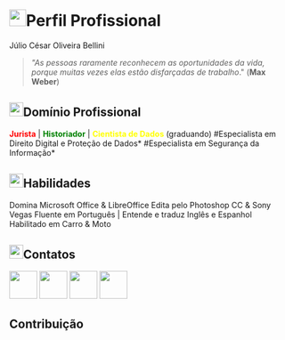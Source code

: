 # <img src="https://cdn-icons-png.flaticon.com/512/261/261762.png" height="30px"/>Perfil Profissional

Júlio César Oliveira Bellini

> *"As pessoas raramente reconhecem as oportunidades da vida, porque muitas vezes elas estão disfarçadas de trabalho*." (**Max Weber**)


##  <img src="https://cdn-icons-png.flaticon.com/512/1462/1462401.png" height="25px"/>Domínio Profissional
**<span style="color:red">**Jurista**</span>** 		|	**<span style="color:green">**Historiador**</span>** 		| **<span style="color:yellow">**Cientista de Dados**</span>**	 (graduando)
#Especialista em Direito Digital e Proteção de Dados*
#Especialista em Segurança da Informação*

## <img src="https://cdn-icons-png.flaticon.com/512/3281/3281345.png" height="25px"/>Habilidades
Domina Microsoft Office & LibreOffice
Edita pelo Photoshop CC & Sony Vegas
Fluente em Português | Entende e traduz Inglês e Espanhol
Habilitado em Carro & Moto


## <img src="https://cdn.icon-icons.com/icons2/272/PNG/512/Contacts_30028.png" height="25px"/>Contatos
[<img src="https://i2.wp.com/www.multarte.com.br/wp-content/uploads/2019/03/logo-instagram-png-fundo-transparente.png?fit=696%2C696&ssl=1" height="50px"/>](https://www.instagram.com/fiscal_na_veia/)    [<img src="https://cdn-icons-png.flaticon.com/512/174/174857.png" height="50px"/>](https://www.dio.me/users/juliuscaesar_imperium5)  [<img src="https://play-lh.googleusercontent.com/P3xTS7gQrh0S2e_99KmHVGiVUcvepvj4eFFhqU_y6XFRegRoo1fTZ8r6t1MUsmfRxXNJ" height="50px"/>](https://www.linkedin.com/in/j%C3%BAlio-c%C3%A9sar-oliveira-bellini-269b88a8/) [<img src="https://static-00.iconduck.com/assets.00/github-icon-1024x1024-vu0m1lvh.png" height="50px"/>](https://github.com/JcPPA)


## Contribuição
~~~
